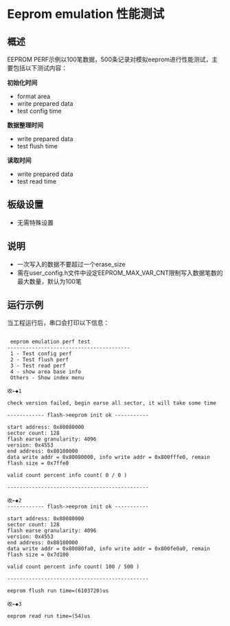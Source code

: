 # Eeprom emulation 性能测试

## 概述

EEPROM PERF示例以100笔数据，500条记录对模拟eeprom进行性能测试，主要包括以下测试内容：

**初始化时间**

- format area
- write prepared data
- test config time

**数据整理时间**

- write prepared data
- test flush time

**读取时间**

- write prepared data
- test read time

## 板级设置

- 无需特殊设置

## 说明
- 一次写入的数据不要超过一个erase_size
- 需在user_config.h文件中设定EEPROM_MAX_VAR_CNT限制写入数据笔数的最大数量，默认为100笔

## 运行示例

当工程运行后，串口会打印以下信息：

```console

 eeprom emulation perf test
----------------------------------------
 1 - Test config perf
 2 - Test flush perf
 3 - Test read perf
 4 - show area base info
 Others - Show index menu

收←◆1

check version failed, begin earse all sector, it will take some time

------------ flash->eeprom init ok -----------

start address: 0x80080000
sector count: 128
flash earse granularity: 4096
version: 0x4553
end address: 0x80100000
data write addr = 0x80080000, info write addr = 0x800fffe0, remain flash size = 0x7ffe0

valid count percent info count( 0 / 0 )

----------------------------------------------

收←◆2
------------ flash->eeprom init ok -----------

start address: 0x80080000
sector count: 128
flash earse granularity: 4096
version: 0x4553
end address: 0x80100000
data write addr = 0x80080fa0, info write addr = 0x800fe0a0, remain flash size = 0x7d100

valid count percent info count( 100 / 500 )

----------------------------------------------

eeprom flush run time=(6103720)us

收←◆3

eeprom read run time=(54)us
```